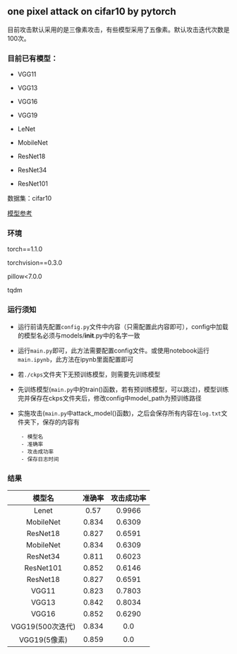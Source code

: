## one pixel attack on cifar10 by pytorch

目前攻击默认采用的是三像素攻击，有些模型采用了五像素。默认攻击迭代次数是100次。

### 目前已有模型：

- VGG11

- VGG13

- VGG16

- VGG19

- LeNet

- MobileNet

- ResNet18

- ResNet34

- ResNet101

数据集：cifar10

[模型参考](https://github.com/kuangliu/pytorch-cifar)

### 环境

torch==1.1.0

torchvision==0.3.0

pillow<7.0.0

tqdm

### 运行须知

- 运行前请先配置`config.py`文件中内容（只需配置此内容即可），config中加载的模型名必须与models/__init__.py中的名字一致

- 运行`main.py`即可，此方法需要配置config文件。或使用notebook运行`main.ipynb`，此方法在ipynb里面配置即可

- 若`./ckps`文件夹下无预训练模型，则需要先训练模型

- 先训练模型(`main.py`中的train()函数，若有预训练模型，可以跳过)，模型训练完并保存在ckps文件夹后，修改config中model_path为预训练路径

- 实施攻击(`main.py`中attack_model()函数)，之后会保存所有内容在`log.txt`文件夹下，保存的内容有
       
       - 模型名
       - 准确率
       - 攻击成功率
       - 保存日志时间

### 结果

| 模型名 | 准确率 | 攻击成功率 |
| :------: | :------: | :------: |
| Lenet | 0.57 | 0.9966 |
| MobileNet | 0.834 | 0.6309 |
| ResNet18 | 0.827 | 0.6591 |
| MobileNet | 0.834 | 0.6309 |
| ResNet34 | 0.811 | 0.6023 |
| ResNet101 | 0.852 | 0.6146 |
| ResNet18 | 0.827 | 0.6591 |
| VGG11 | 0.823 | 0.7803 |
| VGG13 | 0.842 | 0.8034 |
| VGG16 | 0.852 | 0.6290 |
| VGG19(500次迭代) | 0.834 | 0.0 |
| VGG19(5像素) | 0.859 | 0.0 |